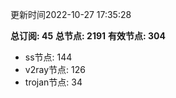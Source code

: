 更新时间2022-10-27 17:35:28

**总订阅: 45**
**总节点: 2191**
**有效节点: 304**
- ss节点: 144
- v2ray节点: 126
- trojan节点: 34
